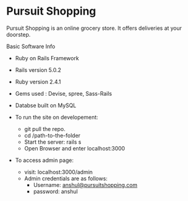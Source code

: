 # Pursuit Shopping

Pursuit Shopping is an online grocery store. It offers deliveries at your doorstep.

Basic Software Info

* Ruby on Rails Framework

* Rails version 5.0.2

* Ruby version 2.4.1

* Gems used : Devise, spree, Sass-Rails

* Databse built on MySQL

* To run the site on developement: 
  * git pull the repo.
  * cd /path-to-the-folder
  * Start the server: rails s
  * Open Browser and enter localhost:3000

* To access admin page:
  * visit: localhost:3000/admin
  * Admin credentials are as follows:
  	 * Username: anshul@pursuitshopping.com
  	 * password: anshul